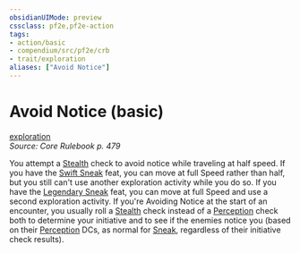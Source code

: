```yaml
---
obsidianUIMode: preview
cssclass: pf2e,pf2e-action
tags:
- action/basic
- compendium/src/pf2e/crb
- trait/exploration
aliases: ["Avoid Notice"]
---
```

# Avoid Notice (basic)
[exploration](/rules/traits/exploration.md)  
*Source: Core Rulebook p. 479*  



You attempt a [Stealth](/compendium/skills.md#Stealth) check to avoid notice while traveling at half speed. If you have the [Swift Sneak](/compendium/feats/swift-sneak.md) feat, you can move at full Speed rather than half, but you still can't use another exploration activity while you do so. If you have the [Legendary Sneak](/compendium/feats/legendary-sneak.md) feat, you can move at full Speed and use a second exploration activity. If you're Avoiding Notice at the start of an encounter, you usually roll a [Stealth](/compendium/skills.md#Stealth) check instead of a [Perception](/compendium/skills.md#Perception) check both to determine your initiative and to see if the enemies notice you (based on their [Perception](/compendium/skills.md#Perception) DCs, as normal for [Sneak](/rules/actions/sneak.md), regardless of their initiative check results).